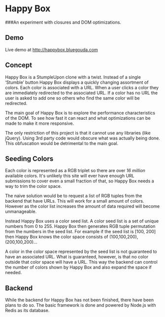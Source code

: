 Happy Box
=========
###An experiment with closures and DOM optimizations.

Demo
----
Live demo at http://happybox.bluegouda.com

Concept
-------
Happy Box is a StumpleUpon clone with a twist. Instead of a single ‘Stumble’ button Happy Box displays a quickly changing assortment of colors. Each color is associated with a URL. When a user clicks a color they are immediately redirected to the associated URL. If a color has no URL the user is asked to add one so others who find the same color will be redirected. 

The main goal of Happy Box is to explore the performance characteristics of the DOM. To see how fast it can react and what optimizations can be made to make it more responsive.

The only restriction of this project is that it cannot use any libraries (like jQuery). Using 3rd party code would obscure what was actually being done. This obfuscation would be detrimental to the main goal.

Seeding Colors
--------------
Each color is represented as a RGB triplet so there are over *16 million* available colors. It's unlikely this site will ever have enough URL submissions to cover even a small fraction of that, so Happy Box needs a way to trim the color space.

The naive solution would be to request a list of RGB tuples from the backend that have URLs. This will work for a small amount of colors. However as the color list increases the amount of data required will become unmanageable.

Instead Happy Box uses a color seed list. A color seed list is a set of unique numbers from 0 to 255. Happy Box then generates RGB tuple permutation from the numbers in the seed list. For example if the seed list is [100, 200] then Happy Box knows the color space consists of (100,100,200), (200,100,200)...

A color in the color space represented by the seed list is not guaranteed to have an associated URL. What is guaranteed, however, is that no color outside that color space will have a URL. This way the backend can control the number of colors shown by Happy Box and also expand the space if needed.

Backend
-------
While the backend for Happy Box has not been finished, there have been plans to do so. The basic framework is done and powered by Node.js with Redis as its database.
